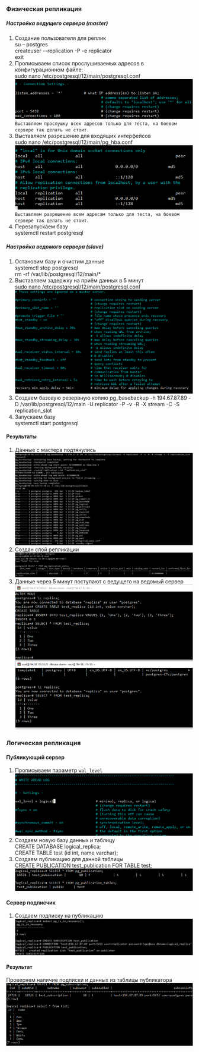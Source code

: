 ### Физическая репликация  
##### Настройка ведущего сервера (master)  
1. Создание пользователя для реплик  
  su – postgres  
  createuser --replication -P -e replicator  
  exit  
2. Прописываем список прослушиваемых адресов в конфигурационном файле:  
sudo nano /etc/postgresql/12/main/postgresql.conf  
![](https://github.com/nikerov-kirill/OtusDB_2021/blob/master/%D0%A0%D0%B5%D0%BF%D0%BB%D0%B8%D0%BA%D0%B0%D1%86%D0%B8%D1%8F%20PostgreSQL/Screenshot_3.png)  
`Выставляем прослушку всех адресов только для теста, на боевом сервере так делать не стоит.`  
3. Выставляем разрешение для входящих интерфейсов  
sudo nano /etc/postgresql/12/main/pg_hba.conf  
![](https://github.com/nikerov-kirill/OtusDB_2021/blob/master/%D0%A0%D0%B5%D0%BF%D0%BB%D0%B8%D0%BA%D0%B0%D1%86%D0%B8%D1%8F%20PostgreSQL/Screenshot_4.png)  
`Выставляем разрешение всем адресам только для теста, на боевом сервере так делать не стоит.`  
4. Перезапускаем базу  
   systemctl restart postgresql
   
##### Настройка ведомого сервера (slave)
1. Остановим базу и очистим данные  
  systemctl stop postgresql  
  rm -rf /var/lib/postgresql/12/main/*  
2. Выставляем задержку на приём данных в 5 минут  
  sudo nano /etc/postgresql/12/main/postgresql.conf  
![](https://github.com/nikerov-kirill/OtusDB_2021/blob/master/%D0%A0%D0%B5%D0%BF%D0%BB%D0%B8%D0%BA%D0%B0%D1%86%D0%B8%D1%8F%20PostgreSQL/Screenshot_7.png)  
3. Создаем базовую резервную копию
  pg_basebackup -h 194.67.87.89 -D /var/lib/postgresql/12/main -U replicator -P -v -R -X stream -C -S replication_slot
4. Запускаем базу  
  systemctl start postgresql  
  
#### Результаты  
1. Данные с мастера подтянулись  
![](https://github.com/nikerov-kirill/OtusDB_2021/blob/master/%D0%A0%D0%B5%D0%BF%D0%BB%D0%B8%D0%BA%D0%B0%D1%86%D0%B8%D1%8F%20PostgreSQL/Screenshot_1.png)  
2. Создан слой репликации  
![](https://github.com/nikerov-kirill/OtusDB_2021/blob/master/%D0%A0%D0%B5%D0%BF%D0%BB%D0%B8%D0%BA%D0%B0%D1%86%D0%B8%D1%8F%20PostgreSQL/Screenshot_2.png)  
3. Данные через 5 минут поступают с ведущего на ведомый сервер
![](https://github.com/nikerov-kirill/OtusDB_2021/blob/master/%D0%A0%D0%B5%D0%BF%D0%BB%D0%B8%D0%BA%D0%B0%D1%86%D0%B8%D1%8F%20PostgreSQL/Screenshot_10.png)  

### Логическая репликация

#### Публикующий сервер  
1. Прописываем параметр `wal_level`  
![](https://github.com/nikerov-kirill/OtusDB_2021/blob/master/%D0%A0%D0%B5%D0%BF%D0%BB%D0%B8%D0%BA%D0%B0%D1%86%D0%B8%D1%8F%20PostgreSQL/Screenshot_11.png)  
2. Создаем новую базу данных и таблицу  
  CREATE DATABASE logical_replica;  
  CREATE TABLE test (id int, name varchar);  
3. Создаем публикацию для данной таблицы  
  CREATE PUBLICATION test_publication FOR TABLE test;  
  ![](https://github.com/nikerov-kirill/OtusDB_2021/blob/master/%D0%A0%D0%B5%D0%BF%D0%BB%D0%B8%D0%BA%D0%B0%D1%86%D0%B8%D1%8F%20PostgreSQL/Screenshot_12.png)  
#### Сервер подписчик  
1. Создаем подписку на публикацию  
![](https://github.com/nikerov-kirill/OtusDB_2021/blob/master/%D0%A0%D0%B5%D0%BF%D0%BB%D0%B8%D0%BA%D0%B0%D1%86%D0%B8%D1%8F%20PostgreSQL/Screenshot_13.png)  
#### Результат  
 Проверяем наличие подписки и данных из таблицы публикатора  
![](https://github.com/nikerov-kirill/OtusDB_2021/blob/master/%D0%A0%D0%B5%D0%BF%D0%BB%D0%B8%D0%BA%D0%B0%D1%86%D0%B8%D1%8F%20PostgreSQL/Screenshot_15.png)  

  
  
